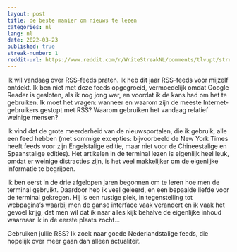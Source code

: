 ```yaml
---
layout: post
title: de beste manier om nieuws te lezen
categories: nl
lang: nl
date: 2022-03-23
published: true
streak-number: 1
reddit-url: https://www.reddit.com/r/WriteStreakNL/comments/tlvupt/streak_1_de_beste_manier_om_nieuws_te_lezen/
---
```

Ik wil vandaag over RSS-feeds praten. Ik heb dit jaar RSS-feeds voor mijzelf ontdekt. Ik ben niet met deze feeds opgegroeid, vermoedelijk omdat Google Reader is gesloten, als ik nog jong war, en voordat ik de kans had om het te gebruiken. Ik moet het vragen: wanneer en waarom zijn de meeste Internet-gebruikers gestopt met RSS? Waarom gebruiken het vandaag relatief weinige mensen?

Ik vind dat de grote meerderheid van de nieuwsportalen, die ik gebruik, alle een feed hebben (met sommige excepties: bijvoorbeeld de New York Times heeft feeds voor zijn Engelstalige editie, maar niet voor de Chineestalige en Spaanstalige edities). Het artikelen in de terminal lezen is eigenlijk heel leuk, omdat er weinige distracties zijn, is het veel makkelijker om de eigenlijke informatie te begrijpen.

Ik ben eerst in de drie afgelopen jaren begonnen om te leren hoe men de terminal gebruikt. Daardoor heb ik veel geleerd, en een bepaalde liefde voor de terminal gekregen. Hij is een rustige plek, in tegenstelling tot webpagina’s waarbij men de ganse interface vaak verandert en ik vaak het gevoel krijg, dat men wil dat ik naar alles kijk behalve de eigenlijke inhoud waarnaar ik in de eerste plaats zocht…

Gebruiken jullie RSS? Ik zoek naar goede Nederlandstalige feeds, die hopelijk over meer gaan dan alleen actualiteit.